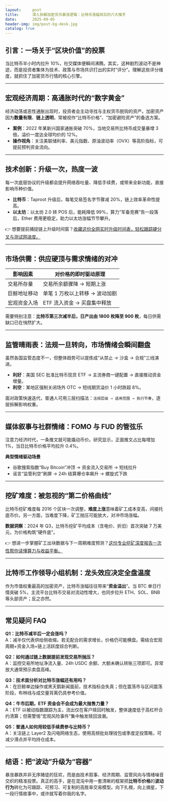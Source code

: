 ```yaml
---
layout:     post
title:      深入拆解加密货币暴涨逻辑：比特币涨幅背后的六大推手
date:       2025-09-05
header-img: img/post-bg-desk.jpg
catalog: true
---
```


## 引言：一场关于“区块价值”的投票
当比特币半小时内拉升 10%，社交媒体便瞬间沸腾。其实，这种剧烈波动不是神迹，而是投资者集体为技术、政策与市场共识打出的实时“评分”。理解这些评分维度，就抓住了加密货币行情的核心引擎。

---

## 宏观经济周期：高通胀时代的“数字黄金”

经济动荡或恶性通胀出现时，投资者会主动寻找与主权货币脱钩的资产。加密资产因为**数量有限**、**链上透明**，常被视作“比特币价格”、“加密避险资产”的备选方案。

- **案例**：2022 年某新兴国家通胀突破 70%，当地交易所比特币成交量暴增 3 倍，溢价一度达全球均价的 12%。  
- **操作视角**：关注美联储利率、美元指数、原油波动率（OVX）等高阶指标，可提前预判资金流向。

---

## 技术创新：升级一次，热度一波
每一次底层协议的升级都会提升网络吞吐量、降低手续费，或带来全新功能，直接影响币种价值。

- **比特币**：Taproot 升级后，每笔交易签名字节骤减 20%，链上效率革命性提高。  
- **以太坊**：以太坊 2.0 转 POS 后，能耗降低 99%，算力“军备竞赛”告一段落后，Ether 费用更稳定，助力以太坊涨幅节节攀升。

👉 想要提前捕捉链上升级时间窗？[收藏这份全网实时升级时间表，轻松跟踪硬分叉与测试网进度。](https://okxdog.com/)

---

## 市场供需：供应硬顶与需求情绪的对冲

| 影响因素       | 对价格的即时驱动原理       |
|----------------|----------------------------|
| 交易所存量     | 交易所余额骤降 → 短期上涨   |
| 巨鲸地址移动   | 单笔 1 万枚以上转移 → 波动加剧 |
| 宏观资金入场   | ETF 流入资金 → 买盘集中释放 |

需要特别注意：**比特币第三次减半后，日产出由 1800 枚降至 900 枚**，每日供需缺口已在悄然扩大。

---

## 监管晴雨表：法规一旦转向，市场情绪会瞬间翻盘
虽然各国监管态度不一，但整体趋势可以提炼成“从禁止 → 沙盒 → 合规”三线演进。

- **利好**：美国 SEC 批准比特币现货 ETF → 主流券商一键配置 → 直接推动资金增量。  
- **利空**：某地区强制关闭场外 OTC → 短线期货溢价 1 小时跌超 8%。

面对政策快速迭代，普通人可用三层扫描法：`法规层级 → 适用范围 → 执行节奏`，逐层拆解影响权重。

---

## 媒体叙事与社群情绪：FOMO 与 FUD 的管弦乐

注意力经济时代，一条推文就可能撬动币价。研究显示，正面推文占比每增加 1%，当日比特币价格平均拉升 0.4%。

**典型情绪驱动场景**  
- 谷歌搜索指数“Buy Bitcoin”冲顶 → 资金流入交易所 → 短线拉升  
- 谣言“监管利空”刷屏 → 24h 结算爆仓率飙升 → 螺旋式下跌

---

## 挖矿难度：被忽视的“第二价格曲线”

比特币挖矿难度每 2016 个区块一次调整，**难度上涨**意味着矿工成本变高，间接托底币价。另一方面，当难度下降，矿工抛压可能放大，对冲市场涨幅。

**数据洞察**：2024 年 Q3，比特币挖矿平均成本（含电价、折旧）首次突破 7 万美元，为价格构筑“硬件底”。

👉 想进一步掌握矿工出块数据与下一周期难度预测？[这份专业挖矿深度报告一次性帮你读懂算力与收益平衡。](https://okxdog.com/)

---

## 比特币工作领导小组机制：龙头效应决定全盘温度

作为市值权重最高的加密资产，比特币涨幅往往带来“**资金溢出**”。当 BTC 单日行情突破 5%，主流平台比特币交易对流动性增大，也同步拉升 ETH、SOL、BNB 等头部资产；反之亦然。

---

## 常见疑问 FAQ

**Q1：比特币减半后一定会涨吗？**  
A：减半仅代表供给侧收缩，若无配合的需求增长，价格仍可能横盘。需结合宏观周期+资金入场+链上活跃度综合判断。

**Q2：如何通过链上数据提前发现交易所抛压？**  
A：监控交易所地址净流入量、24h USDC 余额、大额未确认转账三项即可。异常放大通常预示卖盘高峰。

**Q3：技术面分析对比特币涨幅还有用吗？**  
A：在巨鲸单边操作或黑天鹅新闻面前，技术指标会失真；但在震荡市与区间震荡阶段，布林线与成交量背离仍具参考价值。

**Q4：牛市后期，ETF 资金会不会成为最大抛售力量？**  
A：ETF 以被动指数跟踪为主，流出仅在客户赎回时触发，整体速度低于高杠杆合约清算；但需警惕“宏观风险事件”集中触发赎回浪潮。

**Q5：普通人如何用较低手续费参与比特币？**  
A：关注链上 Layer2 及闪电网络生态，使用高频批处理钱包或季度定投策略，可减少滑点并平均持仓成本。

---

## 结语：把“波动”升级为“容器”
暴涨暴跌并非无序赌徒的狂欢，而是由技术叙事、经济周期、监管风向与情绪噪音交织的精准投票。真正的高手，是在混沌中用一套清晰的框架把**比特币价格**的**波动行为**转化为可跟踪、可预习、可复制的高胜率交易模型。向下扎根，向上摘星，下一段行情故事中，或许就写着你我的名字。